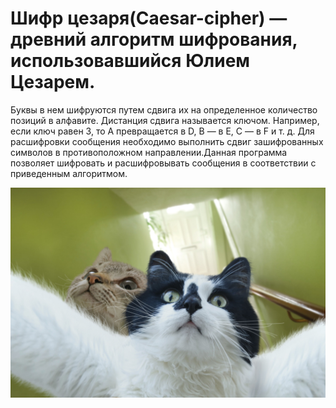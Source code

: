 # Шифр цезаря(Сaesar-cipher) — древний алгоритм шифрования, использовавшийся Юлием Цезарем.

Буквы в нем шифруются путем сдвига их на определенное количество позиций в алфавите. Дистанция сдвига называется ключом. Например, если ключ равен 3, то A превращается в D, B — в E, C — в F и т. д. Для расшифровки сообщения необходимо выполнить сдвиг зашифрованных символов в противоположном направлении.Данная программа позволяет шифровать и расшифровывать сообщения в соответствии с приведенным алгоритмом.

![Картинка временно недоступна(создатель readme дыбил)](foto/foto.jpg "BAN")
 

